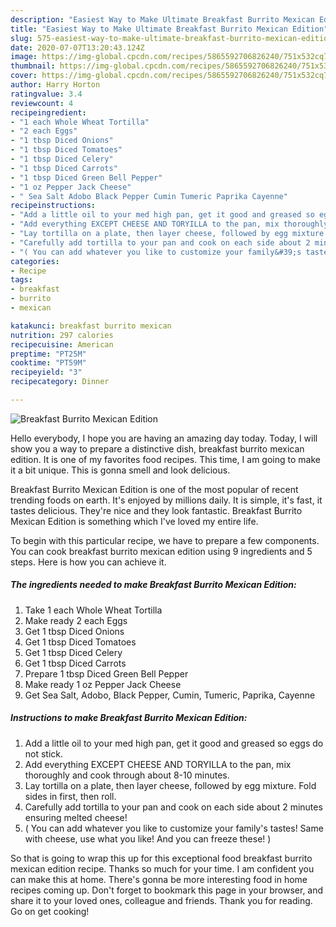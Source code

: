 ```yaml
---
description: "Easiest Way to Make Ultimate Breakfast Burrito Mexican Edition"
title: "Easiest Way to Make Ultimate Breakfast Burrito Mexican Edition"
slug: 575-easiest-way-to-make-ultimate-breakfast-burrito-mexican-edition
date: 2020-07-07T13:20:43.124Z
image: https://img-global.cpcdn.com/recipes/5865592706826240/751x532cq70/breakfast-burrito-mexican-edition-recipe-main-photo.jpg
thumbnail: https://img-global.cpcdn.com/recipes/5865592706826240/751x532cq70/breakfast-burrito-mexican-edition-recipe-main-photo.jpg
cover: https://img-global.cpcdn.com/recipes/5865592706826240/751x532cq70/breakfast-burrito-mexican-edition-recipe-main-photo.jpg
author: Harry Horton
ratingvalue: 3.4
reviewcount: 4
recipeingredient:
- "1 each Whole Wheat Tortilla"
- "2 each Eggs"
- "1 tbsp Diced Onions"
- "1 tbsp Diced Tomatoes"
- "1 tbsp Diced Celery"
- "1 tbsp Diced Carrots"
- "1 tbsp Diced Green Bell Pepper"
- "1 oz Pepper Jack Cheese"
- " Sea Salt Adobo Black Pepper Cumin Tumeric Paprika Cayenne"
recipeinstructions:
- "Add a little oil to your med high pan, get it good and greased so eggs do not stick."
- "Add everything EXCEPT CHEESE AND TORYILLA to the pan, mix thoroughly and cook through about 8-10 minutes."
- "Lay tortilla on a plate, then layer cheese, followed by egg mixture. Fold sides in first, then roll."
- "Carefully add tortilla to your pan and cook on each side about 2 minutes ensuring melted cheese!"
- "( You can add whatever you like to customize your family&#39;s tastes! Same with cheese, use what you like! And you can freeze these! )"
categories:
- Recipe
tags:
- breakfast
- burrito
- mexican

katakunci: breakfast burrito mexican 
nutrition: 297 calories
recipecuisine: American
preptime: "PT25M"
cooktime: "PT59M"
recipeyield: "3"
recipecategory: Dinner

---
```



![Breakfast Burrito Mexican Edition](https://img-global.cpcdn.com/recipes/5865592706826240/751x532cq70/breakfast-burrito-mexican-edition-recipe-main-photo.jpg)

Hello everybody, I hope you are having an amazing day today. Today, I will show you a way to prepare a distinctive dish, breakfast burrito mexican edition. It is one of my favorites food recipes. This time, I am going to make it a bit unique. This is gonna smell and look delicious.



Breakfast Burrito Mexican Edition is one of the most popular of recent trending foods on earth. It's enjoyed by millions daily. It is simple, it's fast, it tastes delicious. They're nice and they look fantastic. Breakfast Burrito Mexican Edition is something which I've loved my entire life.


To begin with this particular recipe, we have to prepare a few components. You can cook breakfast burrito mexican edition using 9 ingredients and 5 steps. Here is how you can achieve it.

<!--inarticleads1-->

##### The ingredients needed to make Breakfast Burrito Mexican Edition:

1. Take 1 each Whole Wheat Tortilla
1. Make ready 2 each Eggs
1. Get 1 tbsp Diced Onions
1. Get 1 tbsp Diced Tomatoes
1. Get 1 tbsp Diced Celery
1. Get 1 tbsp Diced Carrots
1. Prepare 1 tbsp Diced Green Bell Pepper
1. Make ready 1 oz Pepper Jack Cheese
1. Get  Sea Salt, Adobo, Black Pepper, Cumin, Tumeric, Paprika, Cayenne




<!--inarticleads2-->

##### Instructions to make Breakfast Burrito Mexican Edition:

1. Add a little oil to your med high pan, get it good and greased so eggs do not stick.
1. Add everything EXCEPT CHEESE AND TORYILLA to the pan, mix thoroughly and cook through about 8-10 minutes.
1. Lay tortilla on a plate, then layer cheese, followed by egg mixture. Fold sides in first, then roll.
1. Carefully add tortilla to your pan and cook on each side about 2 minutes ensuring melted cheese!
1. ( You can add whatever you like to customize your family&#39;s tastes! Same with cheese, use what you like! And you can freeze these! )




So that is going to wrap this up for this exceptional food breakfast burrito mexican edition recipe. Thanks so much for your time. I am confident you can make this at home. There's gonna be more interesting food in home recipes coming up. Don't forget to bookmark this page in your browser, and share it to your loved ones, colleague and friends. Thank you for reading. Go on get cooking!
